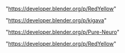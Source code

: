 "https://developer.blender.org/p/RedYellow"

 
"https://developer.blender.org/p/kigava"


"https://developer.blender.org/p/Pure-Neuro"


"https://developer.blender.org/p/RedYellow"


 
